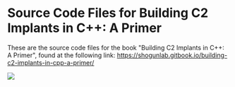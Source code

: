 # Source Code Files for Building C2 Implants in C++: A Primer

These are the source code files for the book "Building C2 Implants in C++: A Primer", found at the following link: https://shogunlab.gitbook.io/building-c2-implants-in-cpp-a-primer/

<img src="https://i.imgur.com/EjQ0mmX.png" />
